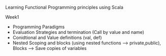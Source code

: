 Learning Functional Programming principles using Scala

Week1
  - Programming Paradigms
  - Evaluation Strategies and termination (Call by value and name)
  - Conidtional and Value definitions (val, def)
  - Nested Scoping and blocks (using nested functions --> private,public), Blocks --> Save copies of variables
